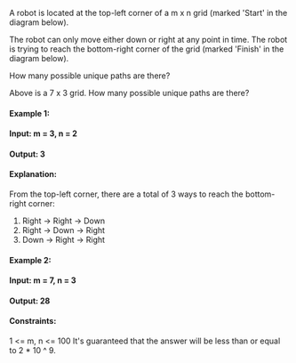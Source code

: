 A robot is located at the top-left corner of a m x n grid (marked 'Start' in the diagram below).

The robot can only move either down or right at any point in time. The robot is trying to reach the bottom-right corner of the grid (marked 'Finish' in the diagram below).

How many possible unique paths are there?


Above is a 7 x 3 grid. How many possible unique paths are there?

 
#### Example 1:

#### Input: m = 3, n = 2
#### Output: 3
#### Explanation:
From the top-left corner, there are a total of 3 ways to reach the bottom-right corner:
1. Right -> Right -> Down
2. Right -> Down -> Right
3. Down -> Right -> Right
#### Example 2:

#### Input: m = 7, n = 3
#### Output: 28
 

#### Constraints:

1 <= m, n <= 100
It's guaranteed that the answer will be less than or equal to 2 * 10 ^ 9.
